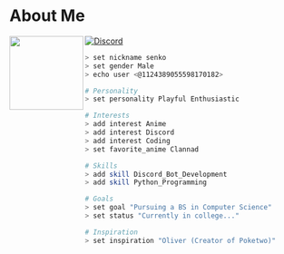 
# About Me

<img src="https://ih1.redbubble.net/image.5090038845.1125/raf,360x360,075,t,fafafa:ca443f4786.u9.jpg" width="130px height=100%" align="left" />

 [![Discord](https://img.shields.io/badge/Discord-7289DA?style=for-the-badge&logo=discord)](https://discord.gg/nmrAVfva)

```bash 
> set nickname senko
> set gender Male
> echo user <@1124389055598170182>

# Personality
> set personality Playful Enthusiastic

# Interests
> add interest Anime
> add interest Discord
> add interest Coding
> set favorite_anime Clannad

# Skills
> add skill Discord_Bot_Development
> add skill Python_Programming

# Goals
> set goal "Pursuing a BS in Computer Science"
> set status "Currently in college..."

# Inspiration
> set inspiration "Oliver (Creator of Poketwo)"

```

